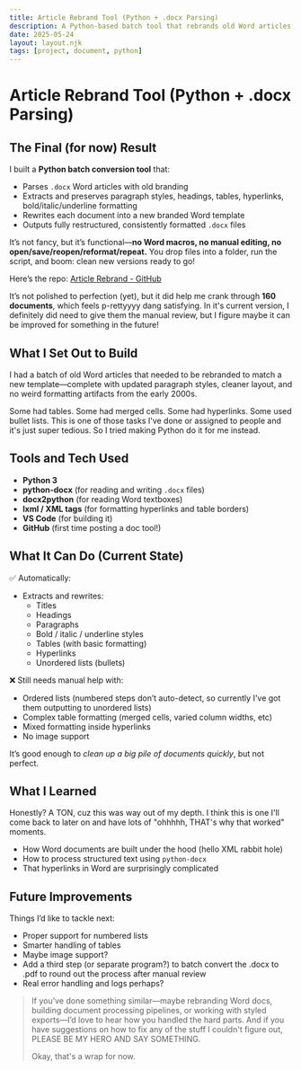 ```yaml
---
title: Article Rebrand Tool (Python + .docx Parsing)
description: A Python-based batch tool that rebrands old Word articles into a clean new template—complete with table support, text formatting, hyperlink preservation, and list handling.
date: 2025-05-24
layout: layout.njk
tags: [project, document, python]
---
```


# Article Rebrand Tool (Python + .docx Parsing)

## The Final (for now) Result

I built a **Python batch conversion tool** that:
- Parses `.docx` Word articles with old branding
- Extracts and preserves paragraph styles, headings, tables, hyperlinks, bold/italic/underline formatting
- Rewrites each document into a new branded Word template
- Outputs fully restructured, consistently formatted `.docx` files

It’s not fancy, but it’s functional—**no Word macros, no manual editing, no open/save/reopen/reformat/repeat.** You drop files into a folder, run the script, and boom: clean new versions ready to go!

Here’s the repo: [Article Rebrand - GitHub](https://github.com/sae-br/article-rebrand)

It’s not polished to perfection (yet), but it did help me crank through **160 documents**, which feels p-rettyyyy dang satisfying. In it's current version, I definitely did need to give them the manual review, but I figure maybe it can be improved for something in the future!

 

## What I Set Out to Build

I had a batch of old Word articles that needed to be rebranded to match a new template—complete with updated paragraph styles, cleaner layout, and no weird formatting artifacts from the early 2000s.

Some had tables. Some had merged cells. Some had hyperlinks. Some used bullet lists. This is one of those tasks I've done or assigned to people and it's just super tedious. So I tried making Python do it for me instead.
 


## Tools and Tech Used

- **Python 3**  
- **python-docx** (for reading and writing `.docx` files)  
- **docx2python** (for reading Word textboxes)  
- **lxml / XML tags** (for formatting hyperlinks and table borders)  
- **VS Code** (for building it)  
- **GitHub** (first time posting a doc tool!)  

 

## What It Can Do (Current State)

✅ Automatically:
- Extracts and rewrites:
  - Titles 
  - Headings
  - Paragraphs
  - Bold / italic / underline styles
  - Tables (with basic formatting)
  - Hyperlinks
  - Unordered lists (bullets)

❌ Still needs manual help with:
- Ordered lists (numbered steps don’t auto-detect, so currently I've got them outputting to unordered lists)
- Complex table formatting (merged cells, varied column widths, etc)
- Mixed formatting inside hyperlinks
- No image support

It’s good enough to *clean up a big pile of documents quickly*, but not perfect.

 

## What I Learned

Honestly? A TON, cuz this was way out of my depth. I think this is one I'll come back to later on and have lots of "ohhhhh, THAT's why that worked" moments.

- How Word documents are built under the hood (hello XML rabbit hole)
- How to process structured text using `python-docx`
- That hyperlinks in Word are surprisingly complicated



## Future Improvements

Things I’d like to tackle next:
- Proper support for numbered lists
- Smarter handling of tables
- Maybe image support?
- Add a third step (or separate program?) to batch convert the .docx to .pdf to round out the process after manual review
- Real error handling and logs perhaps?

 

> If you’ve done something similar—maybe rebranding Word docs, building document processing pipelines, or working with styled exports—I’d love to hear how you handled the hard parts. And if you have suggestions on how to fix any of the stuff I couldn't figure out, PLEASE BE MY HERO AND SAY SOMETHING.
>
>Okay, that's a wrap for now.